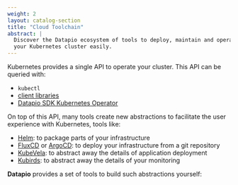 ```yaml
---
weight: 2
layout: catalog-section
title: "Cloud Toolchain"
abstract: |
  Discover the Datapio ecosystem of tools to deploy, maintain and operate
  your Kubernetes cluster easily.
---
```


Kubernetes provides a single API to operate your cluster. This API can be queried
with:

 - `kubectl`
 - [client libraries](https://kubernetes.io/docs/reference/using-api/client-libraries/)
 - [Datapio SDK Kubernetes Operator](/docs/sdk/k8s-operator)

On top of this API, many tools create new abstractions to facilitate the user
experience with Kubernetes, tools like:

 - [Helm](https://helm.sh): to package parts of your infrastructure
 - [FluxCD](https://fluxcd.io) or [ArgoCD](https://argoproj.github.io/argo-cd/):
   to deploy your infrastructure from a git repository
 - [KubeVela](https://kubevela.io): to abstract away the details of application
   deployment
 - [Kubirds](https://kubirds.com): to abstract away the details of your monitoring

**Datapio** provides a set of tools to build such abstractions yourself: